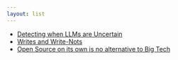 ```yaml
---
layout: list
---
```


 - [Detecting when LLMs are Uncertain](https://www.thariq.io/blog/entropix/)
 - [Writes and Write-Nots](https://paulgraham.com/writes.html)
 - [Open Source on its own is no alternative to Big Tech](https://berthub.eu/articles/posts/open-source-by-itself-is-no-alternative-for-big-tech/)
